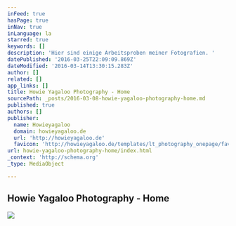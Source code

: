 ```yaml
---
inFeed: true
hasPage: true
inNav: true
inLanguage: la
starred: true
keywords: []
description: 'Hier sind einige Arbeitsproben meiner Fotografien. '
datePublished: '2016-03-25T22:09:09.869Z'
dateModified: '2016-03-14T13:30:15.283Z'
author: []
related: []
app_links: []
title: Howie Yagaloo Photography - Home
sourcePath: _posts/2016-03-08-howie-yagaloo-photography-home.md
published: true
authors: []
publisher:
  name: Howieyagaloo
  domain: howieyagaloo.de
  url: 'http://howieyagaloo.de'
  favicon: 'http://howieyagaloo.de/templates/lt_photography_onepage/favicon.ico'
url: howie-yagaloo-photography-home/index.html
_context: 'http://schema.org'
_type: MediaObject

---
```

<article style=""><h1>Howie Yagaloo Photography - Home</h1><img src="https://s3-us-west-2.amazonaws.com/the-grid-img/p/80ba3410a2856219bc5fb85c7b0eb51b28365770.jpg" /></article>